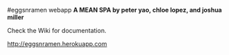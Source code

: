 #eggsnramen webapp
**A MEAN SPA by peter yao, chloe lopez, and joshua miller**

Check the Wiki for documentation.

http://eggsnramen.herokuapp.com
